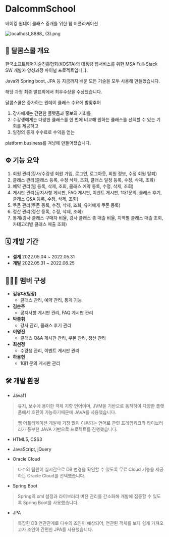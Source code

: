 # DalcommSchool

베이킹 원데이 클래스 중개를 위한 웹 어플리케이션 

![localhost_8888_ (3).png](https://s3-us-west-2.amazonaws.com/secure.notion-static.com/0f0a6f1c-3c0c-4f9a-8e20-2e0d7749d714/localhost_8888__(3).png)

## 📃  달콤스쿨 개요

한국소프트웨어기술진흥협회(KOSTA)의 대용량 웹서비스를 위한 MSA Full-Stack SW 개발자 양성과정 파이널 프로젝트입니다.

Java와 Spring boot, JPA 등 지금까지 배운 모든 기술을 모두 사용해 만들었습니다.

해당 과정 최종 발표회에서 최우수상을 수상했습니다.

달콤스쿨은 증가하는 원데이 클래스 수요에 발맞추어

1. 강사에게는 간편한 플랫폼과 홍보의 기회를
2. 수강생에게는 다양한 클래스를 한 번에 비교해 원하는 클래스를 선택할 수 있는 기회를 제공하고
3. 일정의 중개 수수료로 수익을 얻는

platform business를 겨냥해 만들어졌습니다.

## ⚙  기능 요약

1. 회원 관리(강사/수강생 회원 가입, 로그인, 로그아웃, 회원 정보, 수정 회원 탈퇴)
2. 클래스 관리(클래스 등록, 수정 삭제, 조회, 클래스 일정 등록, 수정, 삭제, 조회)
3. 예약 관리(찜 등록, 삭제, 조회, 클래스 예약 등록, 수정, 삭제, 조회)
4. 게시판 관리(공지사항 게시판, FAQ 게시판, 이벤트 게시판, 1대1문의, 클래스 후기, 클래스 Q&A 등록, 수정, 삭제, 조회)
5. 쿠폰 관리(쿠폰 등록, 수정, 삭제, 조회, 유저에게 쿠폰 등록)
6. 정산 관리(정산 등록, 수정, 삭제, 조회)
7. 통계(강사 클래스 구매자 비율, 강사 클래스 총 매출 비율, 지역별 클래스 매출 조회, 카테고리별 클래스 매출 조회)

## 🗓  개발 기간

- **설계** 2022.05.04 ~ 2022.05.31
- **개발** 2022.05.31 ~ 2022.06.25

## 👩🏻‍💻 멤버 구성

- **김유다(팀장)**
    - 클래스 관리, 예약 관리, 통계 기능
- **김순주**
    - 공지사항 게시판 관리, FAQ 게시판 관리
- **박종휘**
    - 강사 관리, 클래스 후기 관리
- **이명진**
    - 클래스 Q&A 게시판 관리, 쿠폰 관리, 정산 관리
- **최선정**
    - 수강생 관리, 이벤트 게시판 관리
- **하용현**
    - 1대1 문의 게시판 관리

## 🛠  개발 환경

- Java11

> 유지, 보수에 용이한 객체 지향 언어이며, JVM을 기반으로 동작하여 다양한 플랫폼에서 호환이 가능하기때문에 JAVA를 사용했습니다.
> 

> 웹 어플리케이션 개발에 가장 많이 이용되는 언어로 관련 프레임워크와 라이브러리가 풍부한 JAVA 기반으로 프로젝트를 진행했습니다.
> 
- HTML5, CSS3
- JavaScript, jQuery

- Oracle Cloud

> 다수의 팀원이 실시간으로 DB 변경을 확인할 수 있도록 무료 Cloud 기능을 제공하는 Oracle Cloud를 선택했습니다.
> 

- Spring Boot

> Spring의 xml 설정과 라이브러리 버전 관리를 간소화해 개발에 집중할 수 있도록 Spring Boot를 사용했습니다.
> 

- JPA

> 복잡한 DB 연관관계로 다수의 조인이 예상되어, 연관된 객체를 보다 쉽게 가져오고자 조인이 간편한 JPA를 사용했습니다.
>

